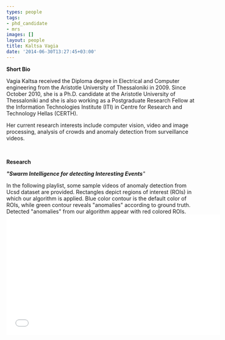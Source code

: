 ```yaml
---
types: people
tags:
- phd_candidate
- mrs
images: []
layout: people
title: Kaltsa Vagia
date: '2014-06-30T13:27:45+03:00'
---
```

<div class="page" id="p00">
	<p><strong>Short Bio</strong></p>
	<p>Vagia Kaltsa received the Diploma degree in Electrical and Computer engineering from the Aristotle University of Thessaloniki in 2009. Since October 2010, she is a Ph.D. candidate at the Aristotle University of Thessaloniki and she is also working as a Postgraduate Research Fellow at the Information Technologies Institute (ITI) in Centre for Research and Technology Hellas (CERTH).</p>
	<p>Her current research interests include computer vision, video and image processing, analysis of crowds and anomaly detection from surveillance videos.</p>
	<p>&nbsp;</p>
	<p><strong>Research</strong></p>
	<p><em><strong>"Swarm Intelligence for detecting Interesting Events</strong>"</em></p>
</div>
<p>In the following playlist, some sample videos of anomaly detection from Ucsd dataset are provided. Rectangles depict regions of interest (ROIs) in which our algorithm is applied. Blue color contour is the default color of ROIs, while green contour reveals "anomalies" according to ground truth. Detected "anomalies" from our algorithm appear with red colored ROIs.<iframe allowfullscreen="" src="//www.youtube.com/embed/videoseries?list=PLYmmya8pZ9pUm4VlUEWGQf_v9Xcr8sCZb" width="560" frameborder="0" height="315"></iframe></p>
<p>&nbsp;</p>
<p>&nbsp;</p>
<p>&nbsp;</p>
<p>&nbsp;</p>
